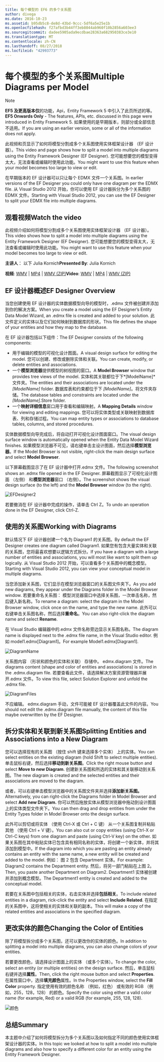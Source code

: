 ```yaml
---
title: 每个模型的 EF6 的多个关系图
author: divega
ms.date: 2016-10-23
ms.assetid: b95db5c8-de8d-43bd-9ccc-5df6a5e25e1b
ms.openlocfilehash: f27afbd3b44ff3eb8044ab960f10b2856a603ee3
ms.sourcegitcommit: dadee5905ada9ecdbae28363a682950383ce3e10
ms.translationtype: MT
ms.contentlocale: zh-CN
ms.lasthandoff: 08/27/2018
ms.locfileid: "42993773"
---
```

# <a name="multiple-diagrams-per-model"></a><span data-ttu-id="9d6e0-102">每个模型的多个关系图</span><span class="sxs-lookup"><span data-stu-id="9d6e0-102">Multiple Diagrams per Model</span></span>
> [!NOTE]
> <span data-ttu-id="9d6e0-103">**EF5 及更高版本仅**的功能，Api，Entity Framework 5 中引入了此页所述的等。</span><span class="sxs-lookup"><span data-stu-id="9d6e0-103">**EF5 Onwards Only** - The features, APIs, etc. discussed in this page were introduced in Entity Framework 5.</span></span> <span data-ttu-id="9d6e0-104">如果使用的是早期版本，则部分或全部信息不适用。</span><span class="sxs-lookup"><span data-stu-id="9d6e0-104">If you are using an earlier version, some or all of the information does not apply.</span></span>

<span data-ttu-id="9d6e0-105">此视频和页显示了如何将模型分割成多个关系图使用实体框架设计器 （EF 设计器）。</span><span class="sxs-lookup"><span data-stu-id="9d6e0-105">This video and page shows how to split a model into multiple diagrams using the Entity Framework Designer (EF Designer).</span></span> <span data-ttu-id="9d6e0-106">您可能想要您的模型变得太大，无法查看或编辑时使用此功能。</span><span class="sxs-lookup"><span data-stu-id="9d6e0-106">You might want to use this feature when your model becomes too large to view or edit.</span></span>

<span data-ttu-id="9d6e0-107">在早期版本的 EF 设计器可以只让每个 EDMX 文件一个关系图。</span><span class="sxs-lookup"><span data-stu-id="9d6e0-107">In earlier versions of the EF Designer you could only have one diagram per the EDMX file.</span></span> <span data-ttu-id="9d6e0-108">从 Visual Studio 2012 开始，你可以使用 EF 设计器拆分为多个关系图的 EDMX 文件。</span><span class="sxs-lookup"><span data-stu-id="9d6e0-108">Starting with Visual Studio 2012, you can use the EF Designer to split your EDMX file into multiple diagrams.</span></span>

## <a name="watch-the-video"></a><span data-ttu-id="9d6e0-109">观看视频</span><span class="sxs-lookup"><span data-stu-id="9d6e0-109">Watch the video</span></span>
<span data-ttu-id="9d6e0-110">此视频介绍如何将模型分割成多个关系图使用实体框架设计器 （EF 设计器）。</span><span class="sxs-lookup"><span data-stu-id="9d6e0-110">This video shows how to split a model into multiple diagrams using the Entity Framework Designer (EF Designer).</span></span> <span data-ttu-id="9d6e0-111">您可能想要您的模型变得太大，无法查看或编辑时使用此功能。</span><span class="sxs-lookup"><span data-stu-id="9d6e0-111">You might want to use this feature when your model becomes too large to view or edit.</span></span>

<span data-ttu-id="9d6e0-112">**主讲人**： 以下 Julia Kornich</span><span class="sxs-lookup"><span data-stu-id="9d6e0-112">**Presented By**: Julia Kornich</span></span>

<span data-ttu-id="9d6e0-113">**视频**: [WMV](http://download.microsoft.com/download/5/C/2/5C2B52AB-5532-426F-B078-1E253341B5FA/HDI-ITPro-MSDN-winvideo-multiplediagrams.wmv) | [MP4](http://download.microsoft.com/download/5/C/2/5C2B52AB-5532-426F-B078-1E253341B5FA/HDI-ITPro-MSDN-mp4video-multiplediagrams.m4v) | [WMV (ZIP)](http://download.microsoft.com/download/5/C/2/5C2B52AB-5532-426F-B078-1E253341B5FA/HDI-ITPro-MSDN-winvideo-multiplediagrams.zip)</span><span class="sxs-lookup"><span data-stu-id="9d6e0-113">**Video**: [WMV](http://download.microsoft.com/download/5/C/2/5C2B52AB-5532-426F-B078-1E253341B5FA/HDI-ITPro-MSDN-winvideo-multiplediagrams.wmv) | [MP4](http://download.microsoft.com/download/5/C/2/5C2B52AB-5532-426F-B078-1E253341B5FA/HDI-ITPro-MSDN-mp4video-multiplediagrams.m4v) | [WMV (ZIP)](http://download.microsoft.com/download/5/C/2/5C2B52AB-5532-426F-B078-1E253341B5FA/HDI-ITPro-MSDN-winvideo-multiplediagrams.zip)</span></span>

## <a name="ef-designer-overview"></a><span data-ttu-id="9d6e0-114">EF 设计器概述</span><span class="sxs-lookup"><span data-stu-id="9d6e0-114">EF Designer Overview</span></span>

<span data-ttu-id="9d6e0-115">当您创建使用 EF 设计器的实体数据模型向导的模型时，.edmx 文件被创建并添加到你的解决方案。</span><span class="sxs-lookup"><span data-stu-id="9d6e0-115">When you create a model using the EF Designer’s Entity Data Model Wizard, an .edmx file is created and added to your solution.</span></span> <span data-ttu-id="9d6e0-116">此文件定义的实体以及它们如何映射到数据库的形状。</span><span class="sxs-lookup"><span data-stu-id="9d6e0-116">This file defines the shape of your entities and how they map to the database.</span></span>

<span data-ttu-id="9d6e0-117">在 EF 设计器包括以下组件：</span><span class="sxs-lookup"><span data-stu-id="9d6e0-117">The EF Designer consists of the following components:</span></span>

-   <span data-ttu-id="9d6e0-118">用于编辑的模型的可视化设计图面。</span><span class="sxs-lookup"><span data-stu-id="9d6e0-118">A visual design surface for editing the model.</span></span> <span data-ttu-id="9d6e0-119">您可以创建、修改或删除实体和关联。</span><span class="sxs-lookup"><span data-stu-id="9d6e0-119">You can create, modify, or delete entities and associations.</span></span>
-   <span data-ttu-id="9d6e0-120">一个**模型浏览器**提供模型的树视图的窗口。</span><span class="sxs-lookup"><span data-stu-id="9d6e0-120">A **Model Browser** window that provides tree views of the model.</span></span>  <span data-ttu-id="9d6e0-121">实体和其关联都位于下*\[ModelName\]* 文件夹。</span><span class="sxs-lookup"><span data-stu-id="9d6e0-121">The entities and their associations are located under the *\[ModelName\]* folder.</span></span> <span data-ttu-id="9d6e0-122">数据库表和约束都位于下 *\[ModelName\]*。将文件夹存储。</span><span class="sxs-lookup"><span data-stu-id="9d6e0-122">The database tables and constraints are located under the *\[ModelName\]*.Store folder.</span></span>
-   <span data-ttu-id="9d6e0-123">一个**映射详细信息**窗口用于查看和编辑映射。</span><span class="sxs-lookup"><span data-stu-id="9d6e0-123">A **Mapping Details** window for viewing and editing mappings.</span></span> <span data-ttu-id="9d6e0-124">您可以将实体类型或关联映射到数据库表、列和存储过程。</span><span class="sxs-lookup"><span data-stu-id="9d6e0-124">You can map entity types or associations to database tables, columns, and stored procedures.</span></span> 

<span data-ttu-id="9d6e0-125">实体数据模型向导完成后，将自动打开可视化设计图面窗口。</span><span class="sxs-lookup"><span data-stu-id="9d6e0-125">The visual design surface window is automatically opened when the Entity Data Model Wizard finishes.</span></span> <span data-ttu-id="9d6e0-126">如果模型浏览器不可见，请右键单击主设计图面，然后选择**模型浏览器**。</span><span class="sxs-lookup"><span data-stu-id="9d6e0-126">If the Model Browser is not visible, right-click the main design surface and select **Model Browser**.</span></span>

<span data-ttu-id="9d6e0-127">以下屏幕截图显示了在 EF 设计器中打开.edmx 文件。</span><span class="sxs-lookup"><span data-stu-id="9d6e0-127">The following screenshot shows an .edmx file opened in the EF Designer.</span></span> <span data-ttu-id="9d6e0-128">屏幕截图显示了可视化设计图面 （左侧） 和**模型浏览器**窗口 （右侧）。</span><span class="sxs-lookup"><span data-stu-id="9d6e0-128">The screenshot shows the visual design surface (to the left) and the **Model Browser** window (to the right).</span></span>

![EFDesigner2](~/ef6/media/efdesigner2.png)

<span data-ttu-id="9d6e0-130">若要撤消在 EF 设计器中完成的操作，请单击 Ctrl Z。</span><span class="sxs-lookup"><span data-stu-id="9d6e0-130">To undo an operation done in the EF Designer, click Ctrl-Z.</span></span>

## <a name="working-with-diagrams"></a><span data-ttu-id="9d6e0-131">使用的关系图</span><span class="sxs-lookup"><span data-stu-id="9d6e0-131">Working with Diagrams</span></span>

<span data-ttu-id="9d6e0-132">默认情况下 EF 设计器创建一个名为 Diagram1 的关系图。</span><span class="sxs-lookup"><span data-stu-id="9d6e0-132">By default the EF Designer creates one diagram called Diagram1.</span></span> <span data-ttu-id="9d6e0-133">如果您有包含大量实体和关联的关系图，您将最喜欢想要以逻辑方式拆分。</span><span class="sxs-lookup"><span data-stu-id="9d6e0-133">If you have a diagram with a large number of entities and associations, you will most like want to split them up logically.</span></span> <span data-ttu-id="9d6e0-134">从 Visual Studio 2012 开始，可以查看多个关系图中的概念模型。</span><span class="sxs-lookup"><span data-stu-id="9d6e0-134">Starting with Visual Studio 2012, you can view your conceptual model in multiple diagrams.</span></span>   

<span data-ttu-id="9d6e0-135">当您添加新关系图，它们显示在模型浏览器窗口的关系图文件夹下。</span><span class="sxs-lookup"><span data-stu-id="9d6e0-135">As you add new diagrams, they appear under the Diagrams folder in the Model Browser window.</span></span> <span data-ttu-id="9d6e0-136">若要重命名关系图： 模型浏览器窗口中选择关系图，一次单击名称，然后键入新名称。</span><span class="sxs-lookup"><span data-stu-id="9d6e0-136">To rename a diagram: select the diagram in the Model Browser window, click once on the name, and type the new name.</span></span>  <span data-ttu-id="9d6e0-137">此外可以右键单击关系图名称，然后选择**重命名**。</span><span class="sxs-lookup"><span data-stu-id="9d6e0-137">You can also right-click the diagram name and select **Rename**.</span></span>

<span data-ttu-id="9d6e0-138">在 Visual Studio 编辑器中的.edmx 文件名称旁边显示关系图名称。</span><span class="sxs-lookup"><span data-stu-id="9d6e0-138">The diagram name is displayed next to the .edmx file name, in the Visual Studio editor.</span></span> <span data-ttu-id="9d6e0-139">例如 model1.edmx\[Diagram1\]。</span><span class="sxs-lookup"><span data-stu-id="9d6e0-139">For example Model1.edmx\[Diagram1\].</span></span>

![DiagramName](~/ef6/media/diagramname.png)

<span data-ttu-id="9d6e0-141">关系图内容 （形状和颜色的实体和关联） 存储中。 edmx.diagram 文件。</span><span class="sxs-lookup"><span data-stu-id="9d6e0-141">The diagrams content (shape and color of entities and associations) is stored in the .edmx.diagram file.</span></span> <span data-ttu-id="9d6e0-142">若要查看此文件，请选择解决方案资源管理器并展开.edmx 文件。</span><span class="sxs-lookup"><span data-stu-id="9d6e0-142">To view this file, select Solution Explorer and unfold the .edmx file.</span></span> 

![DiagramFiles](~/ef6/media/diagramfiles.png)

<span data-ttu-id="9d6e0-144">不应编辑。 edmx.diagram 手动，文件可能被 EF 设计器覆盖此文件的内容。</span><span class="sxs-lookup"><span data-stu-id="9d6e0-144">You should not edit the .edmx.diagram file manually, the content of this file maybe overwritten by the EF Designer.</span></span>
 
## <a name="splitting-entities-and-associations-into-a-new-diagram"></a><span data-ttu-id="9d6e0-145">拆分实体和关联到新关系图</span><span class="sxs-lookup"><span data-stu-id="9d6e0-145">Splitting Entities and Associations into a New Diagram</span></span>

<span data-ttu-id="9d6e0-146">您可以选择现有的关系图 （按住 shift 键来选择多个实体） 上的实体。</span><span class="sxs-lookup"><span data-stu-id="9d6e0-146">You can select entities on the existing diagram (hold Shift to select multiple entities).</span></span> <span data-ttu-id="9d6e0-147">单击鼠标右键，然后选择**移动到新关系图**。</span><span class="sxs-lookup"><span data-stu-id="9d6e0-147">Click the right mouse button and select **Move to new Diagram**.</span></span> <span data-ttu-id="9d6e0-148">创建新关系图和所选的实体和其关联移动到关系图。</span><span class="sxs-lookup"><span data-stu-id="9d6e0-148">The new diagram is created and the selected entities and their associations are moved to the diagram.</span></span>

<span data-ttu-id="9d6e0-149">或者，可以右键单击模型浏览器中的关系图文件夹并选择**添加新关系图。**</span><span class="sxs-lookup"><span data-stu-id="9d6e0-149">Alternatively, you can right-click the Diagrams folder in Model Browser and select **Add new Diagram.**</span></span> <span data-ttu-id="9d6e0-150">你可以然后拖放实体从模型浏览器中拖动到设计图面上的实体类型文件夹下。</span><span class="sxs-lookup"><span data-stu-id="9d6e0-150">You can then drag and drop entities from under the Entity Types folder in Model Browser onto the design surface.</span></span>

<span data-ttu-id="9d6e0-151">此外可以剪切或将实体 （使用 Ctrl-X 或 Ctrl + C 键） 从一个关系图复制并粘贴其他 （使用 Ctrl + V 键）。</span><span class="sxs-lookup"><span data-stu-id="9d6e0-151">You can also cut or copy entities (using Ctrl-X or Ctrl-C keys) from one diagram and paste (using Ctrl-V key) on the other.</span></span> <span data-ttu-id="9d6e0-152">如果关系图在其中粘贴实体已包含具有相同名称的实体，将创建一个新实体，并将其添加到模型中。</span><span class="sxs-lookup"><span data-stu-id="9d6e0-152">If the diagram into which you are pasting an entity already contains an entity with the same name, a new entity will be created and added to the model.</span></span>  <span data-ttu-id="9d6e0-153">例如： 图 2 包含 Department 实体。</span><span class="sxs-lookup"><span data-stu-id="9d6e0-153">For example: Diagram2 contains the Department entity.</span></span> <span data-ttu-id="9d6e0-154">然后，将另一部门粘贴在上图 2。</span><span class="sxs-lookup"><span data-stu-id="9d6e0-154">Then, you paste another Department on Diagram2.</span></span> <span data-ttu-id="9d6e0-155">Department1 实体被创建并添加到概念模型。</span><span class="sxs-lookup"><span data-stu-id="9d6e0-155">The Department1 entity is created and added to the conceptual model.</span></span>   

<span data-ttu-id="9d6e0-156">若要在关系图中包括相关的实体，右击实体并选择**包括相关**。</span><span class="sxs-lookup"><span data-stu-id="9d6e0-156">To include related entities in a diagram, rick-click the entity and select **Include Related**.</span></span> <span data-ttu-id="9d6e0-157">在指定的关系图中，这将使相关的实体和关联的副本。</span><span class="sxs-lookup"><span data-stu-id="9d6e0-157">This will make a copy of the related entities and associations in the specified diagram.</span></span>

## <a name="changing-the-color-of-entities"></a><span data-ttu-id="9d6e0-158">更改实体的颜色</span><span class="sxs-lookup"><span data-stu-id="9d6e0-158">Changing the Color of Entities</span></span>

<span data-ttu-id="9d6e0-159">除了将模型拆分成多个关系图，还可以更改你的实体的颜色。</span><span class="sxs-lookup"><span data-stu-id="9d6e0-159">In addition to splitting a model into multiple diagrams, you can also change colors of your entities.</span></span>

<span data-ttu-id="9d6e0-160">若要更改颜色，请选择设计图面上的实体 （或多个实体）。</span><span class="sxs-lookup"><span data-stu-id="9d6e0-160">To change the color, select an entity (or multiple entities) on the design surface.</span></span> <span data-ttu-id="9d6e0-161">然后，单击鼠标右键并选择**属性**。</span><span class="sxs-lookup"><span data-stu-id="9d6e0-161">Then, click the right mouse button and select **Properties**.</span></span> <span data-ttu-id="9d6e0-162">在属性窗口中，选择**填充颜色**属性。</span><span class="sxs-lookup"><span data-stu-id="9d6e0-162">In the Properties window, select the **Fill Color** property.</span></span> <span data-ttu-id="9d6e0-163">指定使用有效的颜色名称 （例如，红色） 或有效的 RGB （例如，255，128，128） 的颜色。</span><span class="sxs-lookup"><span data-stu-id="9d6e0-163">Specify the color using either a valid color name (for example, Red) or a valid RGB (for example, 255, 128, 128).</span></span> 

![颜色](~/ef6/media/color.png)

## <a name="summary"></a><span data-ttu-id="9d6e0-165">总结</span><span class="sxs-lookup"><span data-stu-id="9d6e0-165">Summary</span></span>

<span data-ttu-id="9d6e0-166">本主题中介绍了如何将模型拆分为多个关系图以及如何指定不同的颜色使用实体框架设计器的实体。</span><span class="sxs-lookup"><span data-stu-id="9d6e0-166">In this topic we looked at how to split a model into multiple diagrams and also how to specify a different color for an entity using the Entity Framework Designer.</span></span> 
